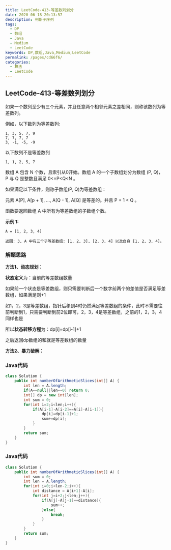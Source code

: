 ```yaml
---
title: LeetCode-413-等差数列划分
date: 2020-06-18 20:13:57
description: 判断子序列
tags: 
  - DP
  - 数组
  - Java
  - Medium
  - LeetCode
keywords: DP,数组,Java,Medium,LeetCode
permalink: /pages/cd66f6/
categories: 
  - 算法
  - LeetCode
---
```


## LeetCode-413-等差数列划分

如果一个数列至少有三个元素，并且任意两个相邻元素之差相同，则称该数列为等差数列。

例如，以下数列为等差数列:

```
1, 3, 5, 7, 9
7, 7, 7, 7
3, -1, -5, -9
```

以下数列不是等差数列

```
1, 1, 2, 5, 7
```

 <!--more-->

数组 A 包含 N 个数，且索引从0开始。数组 A 的一个子数组划分为数组 (P, Q)，P 与 Q 是整数且满足 0<=P<Q<N 。

如果满足以下条件，则称子数组(P, Q)为等差数组：

元素 A[P], A[p + 1], ..., A[Q - 1], A[Q] 是等差的。并且 P + 1 < Q 。

函数要返回数组 A 中所有为等差数组的子数组个数。

**示例 1:**

```
A = [1, 2, 3, 4]

返回: 3, A 中有三个子等差数组: [1, 2, 3], [2, 3, 4] 以及自身 [1, 2, 3, 4]。
```

### 解题思路

**方法1、动态规划：**

**状态定义**为：当前的等差数组数量

如果前一个状态是等差数组，则只需要判断后一个数字前两个的差值是否满足等差数组，如果满足则+1

如1，2，3是等差数组，指针后移到4时仍然满足等差数组的条件，此时不需要往前判断到1，只需要判断到前2位即可，2，3，4是等差数组，之前的1，2，3，4同样也是

所以**状态转移方程**为：dp[i]=dp[i-1]+1

之后返回dp数组的和就是等差数组的数量

**方法2、暴力破解：**

### Java代码

```java
class Solution {
    public int numberOfArithmeticSlices(int[] A) {
        int len = A.length;
        if(A==null||len==0) return 0;
        int[] dp = new int[len];
        int sum = 0;
        for(int i=2;i<len;i++){
            if(A[i-1]-A[i-2]==A[i]-A[i-1]){
                dp[i]=dp[i-1]+1;
                sum+=dp[i];
            }
        }
        return sum;
    }
}
```

### Java代码

```java
class Solution {
    public int numberOfArithmeticSlices(int[] A) {
        int sum = 0;
        int len = A.length;
        for(int i=0;i<len-2;i++){
            int distance = A[i+1]-A[i];
            for(int j=i+2;j<len;j++){
                if(A[j]-A[j-1]==distance){
                    sum++;
                }else{
                    break;
                }
            }
        }
        return sum;
    }
}
```





